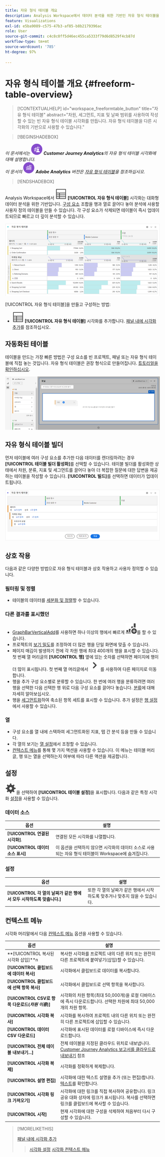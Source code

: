```yaml
---
title: 자유 형식 테이블 개요
description: Analysis Workspace에서 데이터 분석을 위한 기반인 자유 형식 테이블을 사용하는 방법에 대해 알아봅니다.
feature: Visualizations
exl-id: e5ba9089-c575-47b3-af85-b8b2179396ac
role: User
source-git-commit: c4c8c0ff5d46ec455ca5333f79d6d8529f4cb87d
workflow-type: tm+mt
source-wordcount: '785'
ht-degree: 97%

---
```


# 자유 형식 테이블 개요 {#freeform-table-overview}

<!-- markdownlint-disable MD034 -->

>[!CONTEXTUALHELP]
>id="workspace_freeformtable_button"
>title="자유 형식 테이블"
>abstract="차원, 세그먼트, 지표 및 날짜 범위를 사용하여 작성할 수 있는 빈 자유 형식 테이블 시각화를 만듭니다. 자유 형식 테이블을 다른 시각화의 기반으로 사용할 수 있습니다."

<!-- markdownlint-enable MD034 -->


>[!BEGINSHADEBOX]

_이 문서에서는_ ![CustomerJourneyAnalytics](/help/assets/icons/CustomerJourneyAnalytics.svg) _**Customer Journey Analytics**&#x200B;의 자유 형식 테이블 시각화에 대해 설명합니다._<br/>_이 문서의_ ![AdobeAnalytics](/help/assets/icons/AdobeAnalytics.svg) _**Adobe Analytics** 버전은 [자유 형식 테이블](https://experienceleague.adobe.com/ko/docs/analytics/analyze/analysis-workspace/visualizations/freeform-table/freeform-table)을 참조하십시오._

>[!ENDSHADEBOX]


Analysis Workspace에서 ![테이블](/help/assets/icons/Table.svg) **[!UICONTROL 자유 형식 테이블]** 시각화는 대화형 데이터 분석을 위한 기반입니다. [구성 요소](/help/components/overview.md) 조합을 행과 열로 끌어다 놓아 분석에 사용할 사용자 정의 테이블을 만들 수 있습니다. 각 구성 요소가 삭제되면 테이블이 즉시 업데이트되므로 빠르고 더 깊이 분석할 수 있습니다.

![여러 웹 페이지에 대한 방문 수 및 온라인 주문을 포함한 행과 열 구성 요소를 보여 주는 자유 형식 테이블.](assets/opening-section.png)

[!UICONTROL 자유 형식 테이블]을 만들고 구성하는 방법:

* ![테이블](/help/assets/icons/Table.svg) **[!UICONTROL 자유 형식 테이블]** 시각화를 추가합니다. [패널 내에 시각화 추가](../freeform-analysis-visualizations.md#add-visualizations-to-a-panel)를 참조하십시오.

## 자동화된 테이블

테이블을 만드는 가장 빠른 방법은 구성 요소를 빈 프로젝트, 패널 또는 자유 형식 테이블에 직접 놓는 것입니다. 자유 형식 테이블은 권장 형식으로 만들어집니다. [튜토리얼을 확인하십시오](https://experienceleague.adobe.com/ko/docs/analytics-learn/tutorials/analysis-workspace/building-freeform-tables/auto-build-freeform-tables-in-analysis-workspace).

![방문 수 구성 요소가 있는 새로운 패널이 놓인 작업 공간.](assets/automated-table.png)

## 자유 형식 테이블 빌더

먼저 테이블에 여러 구성 요소를 추가한 다음 데이터를 렌더링하려는 경우 **[!UICONTROL 테이블 빌더 활성화]**&#x200B;를 선택할 수 있습니다. 테이블 빌더를 활성화한 상태에서 차원, 분류, 지표 및 세그먼트를 끌어다 놓아 더 복잡한 질문에 대한 답변을 제공하는 테이블을 작성할 수 있습니다. **[!UICONTROL 빌드]**&#x200B;를 선택하면 데이터가 업데이트됩니다.

![자유 형식 테이블 빌더 표시 ](assets/table-builder.png)

## 상호 작용

다음과 같은 다양한 방법으로 자유 형식 테이블과 상호 작용하고 사용자 정의할 수 있습니다.

### 필터링 및 정렬

* 테이블의 데이터를 [세분화 및 정렬](filter-and-sort.md)할 수 있습니다.

### 다른 결과를 표시했던

* [GraphBarVerticalAdd](../freeform-analysis-visualizations.md#visualize)를 사용하면 하나 이상의 행에서 빠르게 ![새로운 시각화 만들기](/help/assets/icons/GraphBarVerticalAdd.svg)를 할 수 있습니다.
* 프로젝트의 [보기 밀도](/help/analysis-workspace/build-workspace-project/view-density.md)를 조정하여 더 많은 행을 단일 화면에 맞출 수 있습니다.
* 페이지 매김이 발생하기 전에 각 차원 행에 최대 400개의 행을 표시할 수 있습니다. 첫 번째 열 머리글의 **[!UICONTROL 행]** 옆에 있는 숫자를 선택하면 페이지에 행이 더 많이 표시됩니다. 첫 번째 열 머리글에서 ![ChevronRight](/help/assets/icons/ChevronRight.svg)를 사용하여 다른 페이지로 이동합니다.
* 행을 추가 구성 요소별로 분류할 수 있습니다. 한 번에 여러 행을 분류하려면 여러 행을 선택한 다음 선택한 행 위로 다음 구성 요소를 끌어다 놓습니다. [분류](/help/components/dimensions/t-breakdown-fa.md)에 대해 자세히 알아보십시오.
* 행을 [세그먼트화](/help/components/segments/seg-overview.md)하여 축소된 항목 세트를 표시할 수 있습니다. 추가 설정은 [행 설정](/help/analysis-workspace/visualizations/freeform-table/column-row-settings/table-settings.md)에서 사용할 수 있습니다.

### 열

* 구성 요소를 열 내에 스택하여 세그먼트화된 지표, 탭 간 분석 등을 만들 수 있습니다.
* 각 열의 보기는 [열 설정](/help/analysis-workspace/visualizations/freeform-table/column-row-settings/column-settings.md)에서 조정할 수 있습니다.
* [컨텍스트 메뉴](/help/analysis-workspace/visualizations/freeform-analysis-visualizations.md#context-menu)를 통해 몇 가지 액션을 사용할 수 있습니다. 이 메뉴는 테이블 머리글, 행 또는 열을 선택하는지 여부에 따라 다른 액션을 제공합니다.


## 설정

![설정](/help/assets/icons/Setting.svg)을 선택하여 **[!UICONTROL 테이블 설정]**&#x200B;을 표시합니다. 다음과 같은 특정 시각화 [설정](../freeform-analysis-visualizations.md#settings)을 사용할 수 있습니다.

### 데이터 소스

| 옵션 | 설명 |
|---|---|
| **[!UICONTROL 연결된 시각화]**. | 연결된 모든 시각화를 나열합니다. |
| **[!UICONTROL 데이터 소스 표시]** | 이 옵션을 선택하지 않으면 시각화의 데이터 소스로 사용되는 자유 형식 테이블이 Workspace에 숨겨집니다. |

### 설정

| 옵션 | 설명 |
|---|---|
| **[!UICONTROL 각 열의 날짜가 같은 행에서 모두 시작하도록 맞춥니다.]** | 또한 각 열의 날짜가 같은 행에서 시작하도록 맞추거나 맞추지 않을 수 있습니다. |


## 컨텍스트 메뉴

시각화 머리말에서 다음 [컨텍스트 메뉴](../freeform-analysis-visualizations.md#context-menu) 옵션을 사용할 수 있습니다.

| 옵션 | 설명 |
| --- | --- |
| **[!UICONTROL 복사된 시각화 삽입]**n | 복사한 시각화를 프로젝트 내의 다른 위치 또는 완전히 다른 프로젝트에 붙여넣기(삽입)할 수 있습니다. |
| **[!UICONTROL 클립보드에 데이터 복사]** | 시각화에서 클립보드로 데이터를 복사합니다. |
| **[!UICONTROL 클립보드에 선택 항목 복사]** | 시각화에서 클립보드로 선택 항목을 복사합니다. |
| **[!UICONTROL CSV로 항목 다운로드(*차원 이름*)]** | 시각화의 차원 항목(최대 50,000개)을 로컬 디바이스에 즉시 다운로드합니다. 선택한 차원에 최대 50,000개의 차원 항목. |
| **[!UICONTROL 시각화 복사]** | 시각화를 복사하여 프로젝트 내의 다른 위치 또는 완전히 다른 프로젝트에 삽입할 수 있습니다. |
| **[!UICONTROL 데이터 CSV 다운로드]** | 시각화에 표시된 데이터를 로컬 디바이스에 즉시 다운로드합니다. |
| **[!UICONTROL 전체 테이블 내보내기...]** | 전체 테이블을 지정된 클라우드 위치로 내보냅니다. [Customer Journey Analytics 보고서를 클라우드로 내보내기](../../export/export-cloud.md) 참조 |
| **[!UICONTROL 시각화 복제]** | 시각화를 정확하게 복제합니다. |
| **[!UICONTROL 설명 편집]** | 시각화에 대한 텍스트 설명을 추가 (또는 편집)합니다. [텍스트](../text.md)를 확인합니다. |
| **[!UICONTROL 시각화 링크 가져오기]** | 시각화에 대한 링크를 직접 복사하여 공유합니다. 링크 공유 대화 상자에 링크가 표시됩니다. 복사를 선택하면 링크를 클립보드에 복사할 수 있습니다. |
| **[!UICONTROL 시작]** | 현재 시각화에 대한 구성을 삭제하여 처음부터 다시 구성할 수 있습니다. |


>[!MORELIKETHIS]
>
>[패널 내에 시각화 추가](/help/analysis-workspace/visualizations/freeform-analysis-visualizations.md#add-visualizations-to-a-panel)
>>[시각화 설정](/help/analysis-workspace/visualizations/freeform-analysis-visualizations.md#settings)
>>[시각화 컨텍스트 메뉴](/help/analysis-workspace/visualizations/freeform-analysis-visualizations.md#context-menu)
>
